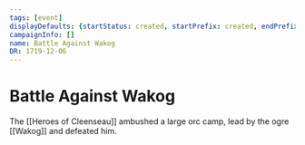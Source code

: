 ```yaml
---
tags: [event]
displayDefaults: {startStatus: created, startPrefix: created, endPrefix: destroyed, endStatus: destroyed}
campaignInfo: []
name: Battle Against Wakog
DR: 1719-12-06
---
```


# Battle Against Wakog

The [[Heroes of Cleenseau]] ambushed a large orc camp, lead by the ogre [[Wakog]] and defeated him.